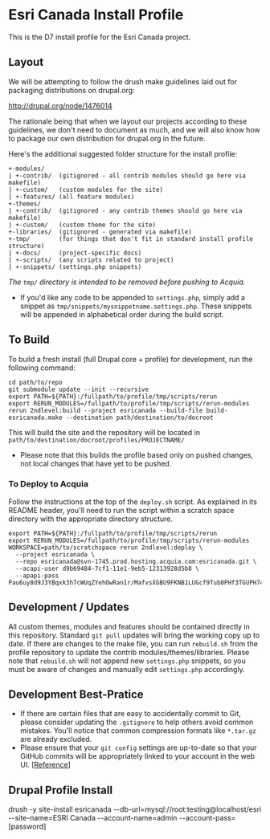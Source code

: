 Esri Canada Install Profile
===========================

This is the D7 install profile for the Esri Canada project.

Layout
------

We will be attempting to follow the drush make guidelines laid out for
packaging distributions on drupal.org:

http://drupal.org/node/1476014

The rationale being that when we layout our projects according to these
guidelines, we don't need to document as much, and we will also know how
to package our own distribution for drupal.org in the future.

Here's the additional suggested folder structure for the install profile:

    +-modules/
    | +-contrib/  (gitignored - all contrib modules should go here via makefile)
    | +-custom/   (custom modules for the site)
    | +-features/ (all feature modules)
    +-themes/
    | +-contrib/  (gitignored - any contrib themes should go here via makefile)
    | +-custom/   (custom theme for the site)
    +-libraries/  (gitignored - generated via makefile)  
    +-tmp/        (for things that don't fit in standard install profile structure)
    | +-docs/     (project-specific docs)
    | +-scripts/  (any scripts related to project)
    | +-snippets/ (settings.php snippets)

*The `tmp/` directory is intended to be removed before pushing to Acquia.*

* If you'd like any code to be appended to `settings.php`, simply add a
  snippet as `tmp/snippets/mysnippetname.settings.php`. These snippets
will be appended in alphabetical order during the build script.

To Build
--------

To build a fresh install (full Drupal core + profile) for development,
run the following command:

    cd path/to/repo
    git submodule update --init --recursive
    export PATH=${PATH}:/fullpath/to/profile/tmp/scripts/rerun
    export RERUN_MODULES=/fullpath/to/profile/tmp/scripts/rerun-modules
    rerun 2ndlevel:build --project esricanada --build-file build-esricanada.make --destination path/destination/to/docroot

This will build the site and the repository will be located in
`path/to/destination/docroot/profiles/PROJECTNAME/`

* Please note that this builds the profile based only on pushed changes,
  not local changes that have yet to be pushed.

### To Deploy to Acquia

Follow the instructions at the top of the `deploy.sh` script. As
explained in its README header, you'll need to run the script within a
scratch space directory with the appropriate directory structure.

    export PATH=${PATH}:/fullpath/to/profile/tmp/scripts/rerun
    export RERUN_MODULES=/fullpath/to/profile/tmp/scripts/rerun-modules
    WORKSPACE=path/to/scratchspace rerun 2ndlevel:deploy \
      --project esricanada \
      --repo esricanada@svn-1745.prod.hosting.acquia.com:esricanada.git \
      --acapi-user d9b69484-7cf1-11e1-9eb5-12313928d5b8 \
      --apapi-pass Pau6uy8d9J3YBqxk3h7cWUqZYehOwRan1r/MafvsXGBU9FKNB1LUGcf9Tub0PHf3TGUPH74W1NYw


Development / Updates
---------------------

All custom themes, modules and features should be contained directly in
this repository. Standard `git pull` updates will bring the working copy
up to date. If there are changes to the make file, you can run
`rebuild.sh` from the profile repository to update the contrib
modules/themes/libraries. Please note that `rebuild.sh` will not append
new `settings.php` snippets, so you must be aware of changes and
manually edit `settings.php` accordingly.

Development Best-Pratice
------------------------

* If there are certain files that are easy to accidentally commit to
  Git, please consider updating the `.gitignore` to help others avoid
common mistakes. You'll notice that common compression formats like
`*.tar.gz` are already excluded.
* Please ensure that your `git config` settings are up-to-date so that
  your GitHub commits will be appropriately linked to your account in
the web UI. [[Reference][github-git-setup]]

<!-- Links -->
   [github-git-setup]: https://help.github.com/articles/set-up-git
   
Drupal Profile Install
----------------------

drush -y site-install esricanada --db-url=mysql://root:testing@localhost/esri --site-name=ESRI Canada --account-name=admin --account-pass=[password]

